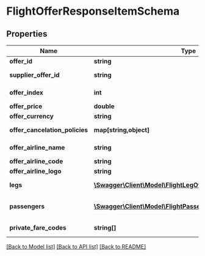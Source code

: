 # FlightOfferResponseItemSchema

## Properties
Name | Type | Description | Notes
------------ | ------------- | ------------- | -------------
**offer_id** | **string** | Unique identifier for the offer. | [optional] 
**supplier_offer_id** | **string** | Unique identifier for the supplier’s offer. | [optional] 
**offer_index** | **int** | Index of the offer for sorting purposes. | [optional] 
**offer_price** | **double** | Price of the offer. | [optional] 
**offer_currency** | **string** | Currency of the offer price. | [optional] 
**offer_cancelation_policies** | **map[string,object]** | Cancellation policies applicable to the offer. | [optional] 
**offer_airline_name** | **string** | Name of the airline providing the offer. | [optional] 
**offer_airline_code** | **string** | Code of the airline providing the offer. | [optional] 
**offer_airline_logo** | **string** | Logo URL of the airline. | [optional] 
**legs** | [**\Swagger\Client\Model\FlightLegOfferRequestSchema[]**](FlightLegOfferRequestSchema.md) | Array of flight legs, each described in FlightLegOfferRequestSchema. | [optional] 
**passengers** | [**\Swagger\Client\Model\FlightPassengerOfferRequestSchema[]**](FlightPassengerOfferRequestSchema.md) | Array of passengers, each described in FlightPassengerOfferRequestSchema. | [optional] 
**private_fare_codes** | **string[]** | Array of codes for accessing special negotiated fares. | [optional] 

[[Back to Model list]](../../README.md#documentation-for-models) [[Back to API list]](../../README.md#documentation-for-api-endpoints) [[Back to README]](../../README.md)

